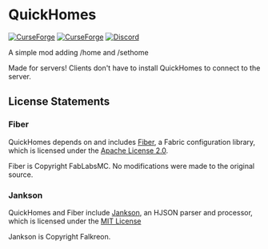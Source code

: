 # QuickHomes
[![CurseForge](https://cf.way2muchnoise.eu/short_277625_downloads.svg?badge_style=for_the_badge)](https://www.curseforge.com/minecraft/mc-mods/quickhomes) [![CurseForge](https://cf.way2muchnoise.eu/versions/277625_all.svg?badge_style=for_the_badge)](https://www.curseforge.com/minecraft/mc-mods/quickhomes/files/all) [![Discord](https://img.shields.io/discord/504369356260769792?label=Discord&logo=discord&style=for-the-badge)](https://discord.itsmeow.dev/)

A simple mod adding /home and /sethome

Made for servers! Clients don't have to install QuickHomes to connect to the server.

## License Statements

### Fiber

QuickHomes depends on and includes [Fiber](https://github.com/FabLabsMC/fiber), a Fabric configuration library, which is licensed under the [Apache License 2.0](https://github.com/FabLabsMC/fiber/blob/master/LICENSE).

Fiber is Copyright FabLabsMC. No modifications were made to the original source.

### Jankson

QuickHomes and Fiber include [Jankson](https://github.com/falkreon/Jankson), an HJSON parser and processor, which is licensed under the [MIT License](https://github.com/falkreon/Jankson/blob/main/LICENSE)

Jankson is Copyright Falkreon.